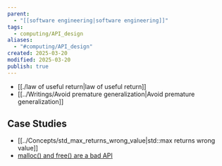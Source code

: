 ```yaml
---
parent:
  - "[[software engineering|software engineering]]"
tags:
  - computing/API_design
aliases:
  - "#computing/API_design"
created: 2025-03-20
modified: 2025-03-20
publish: true
---
```

- [[./law of useful return|law of useful return]]
- [[../Writings/Avoid premature generalization|Avoid premature generalization]]

## Case Studies
- [[../Concepts/std_max_returns_wrong_value|std::max returns wrong value]]
- [malloc() and free() are a bad API](https://www.foonathan.net/2022/08/malloc-interface/)